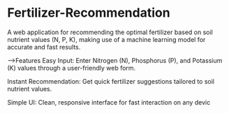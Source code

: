 # Fertilizer-Recommendation
A web application for recommending the optimal fertilizer based on soil nutrient values (N, P, K), making use of a machine learning model for accurate and fast results.

-->Features
Easy Input: Enter Nitrogen (N), Phosphorus (P), and Potassium (K) values through a user-friendly web form.

Instant Recommendation: Get quick fertilizer suggestions tailored to soil nutrient values.

Simple UI: Clean, responsive interface for fast interaction on any devic

